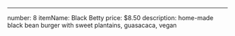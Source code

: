 ---
number: 8
itemName: Black Betty
price: $8.50
description: home-made black bean burger with sweet plantains, guasacaca, vegan